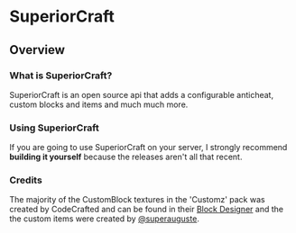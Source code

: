 # SuperiorCraft

## Overview

### What is SuperiorCraft?
SuperiorCraft is an open source api that adds a configurable anticheat, custom blocks and items and much much more.

### Using SuperiorCraft
If you are going to use SuperiorCraft on your server, I strongly recommend __building it yourself__ because the releases aren't all that recent.

### Credits
The majority of the CustomBlock textures in the 'Customz' pack was created by CodeCrafted and can be found in their [Block Designer](https://codecrafted.net/blockdesigner) and the the custom items were created by [@superauguste](httpd://github.com/SuperAuguste).

